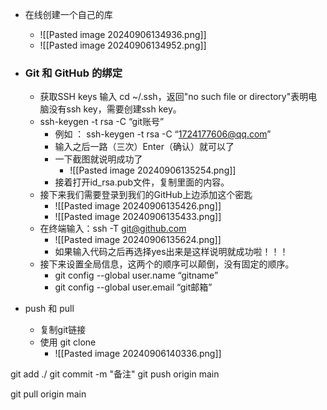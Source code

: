 
- 在线创建一个自己的库
	- ![[Pasted image 20240906134936.png]]
	- ![[Pasted image 20240906134952.png]]
- ### **Git 和 GitHub 的绑定**
	- 获取SSH keys  输入 cd ~/.ssh，返回"no such file or directory"表明电脑没有ssh key，需要创建ssh key。
	- ssh-keygen -t rsa -C “git账号”
		- 例如 ： ssh-keygen -t rsa -C “1724177606@qq.com”
		- 输入之后一路（三次）Enter（确认）就可以了
		- 一下截图就说明成功了
			- ![[Pasted image 20240906135254.png]]
		- 接着打开id_rsa.pub文件，复制里面的内容。
	- 接下来我们需要登录到我们的GitHub上边添加这个密匙
		- ![[Pasted image 20240906135426.png]]
		- ![[Pasted image 20240906135433.png]]
	- 在终端输入：ssh -T git@github.com
		- ![[Pasted image 20240906135624.png]]
		- 如果输入代码之后再选择yes出来是这样说明就成功啦！！！
	- 接下来设置全局信息，这两个的顺序可以颠倒，没有固定的顺序。
		- git config --global user.name “gitname”  
		- git config --global user.email “git邮箱”


- push 和 pull 
	- 复制git链接
	- 使用 git clone 
		- ![[Pasted image 20240906140336.png]]
		
git add ./
git commit -m "备注"
git push origin main

git pull origin main
